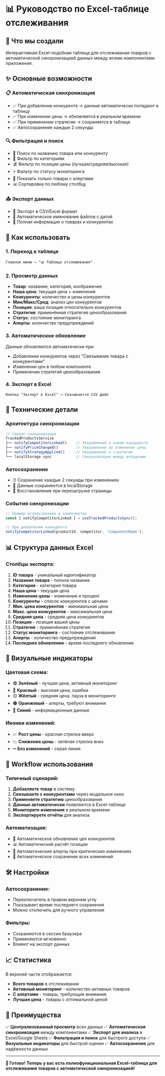 # 📊 Руководство по Excel-таблице отслеживания

## 🎯 Что мы создали

Интерактивная Excel-подобная таблица для отслеживания товаров с автоматической синхронизацией данных между всеми компонентами приложения.

## ✨ Основные возможности

### 📋 **Автоматическая синхронизация**
- ✅ При добавлении конкурента → данные автоматически попадают в таблицу
- ✅ При изменении цены → обновляется в реальном времени
- ✅ При применении стратегии → сохраняется в таблице
- ✅ Автосохранение каждые 2 секунды

### 🔍 **Фильтрация и поиск**
- 🔎 Поиск по названию товара или конкуренту
- 📂 Фильтр по категориям
- 💰 Фильтр по позиции цены (лучшая/средняя/высокая)
- ⚡ Фильтр по статусу мониторинга
- 🚨 Показать только товары с алертами
- 📊 Сортировка по любому столбцу

### 📤 **Экспорт данных**
- 📄 Экспорт в CSV/Excel формат
- 📅 Автоматическое именование файлов с датой
- 🔢 Полная информация о товарах и конкурентах

## 🚀 Как использовать

### 1. **Переход к таблице**
```
Главное меню → "📊 Таблица отслеживания"
```

### 2. **Просмотр данных**
- **Товар**: название, категория, изображение
- **Наша цена**: текущая цена + изменения
- **Конкуренты**: количество и цены конкурентов
- **Мин/Макс/Сред**: анализ цен конкурентов
- **Позиция**: ваша позиция относительно конкурентов
- **Стратегия**: применённая стратегия ценообразования
- **Статус**: состояние мониторинга
- **Алерты**: количество предупреждений

### 3. **Автоматическое обновление**
Данные обновляются автоматически при:
- Добавлении конкурентов через "Связывание товара с конкурентами"
- Изменении цен в любом компоненте
- Применении стратегий ценообразования

### 4. **Экспорт в Excel**
```
Кнопка "Экспорт в Excel" → Скачивается CSV файл
```

## 🔧 Технические детали

### **Архитектура синхронизации**
```typescript
// Сервис синхронизации
TrackedProductsService
├── notifyCompetitorLinked()    // Уведомление о новом конкуренте
├── notifyPriceChanged()        // Уведомление об изменении цены
├── notifyStrategyApplied()     // Уведомление о стратегии
└── localStorage sync           // Синхронизация между вкладками
```

### **Автосохранение**
- ⏰ Сохранение каждые 2 секунды при изменениях
- 💾 Данные сохраняются в localStorage
- 🔄 Восстановление при перезагрузке страницы

### **События синхронизации**
```typescript
// Пример использования в компонентах
const { notifyCompetitorLinked } = useTrackedProductsSync();

// При добавлении конкурента
notifyCompetitorLinked(productId, competitor, 'ComponentName');
```

## 📊 Структура данных Excel

### **Столбцы экспорта:**
1. **ID товара** - уникальный идентификатор
2. **Название товара** - полное название
3. **Категория** - категория товара
4. **Наша цена** - текущая цена
5. **Изменение цены** - изменение и процент
6. **Конкуренты** - список конкурентов с ценами
7. **Мин. цена конкурентов** - минимальная цена
8. **Макс. цена конкурентов** - максимальная цена
9. **Средняя цена** - средняя цена конкурентов
10. **Позиция** - позиция вашей цены
11. **Стратегия** - применённая стратегия
12. **Статус мониторинга** - состояние отслеживания
13. **Алерты** - количество предупреждений
14. **Последнее обновление** - время последнего обновления

## 🎨 Визуальные индикаторы

### **Цветовая схема:**
- 🟢 **Зелёный** - лучшая цена, активный мониторинг
- 🔴 **Красный** - высокая цена, ошибки
- 🟡 **Жёлтый** - средняя цена, пауза в мониторинге
- 🟠 **Оранжевый** - алерты, требуют внимания
- 🔵 **Синий** - информационные данные

### **Иконки изменений:**
- 📈 **Рост цены** - красная стрелка вверх
- 📉 **Снижение цены** - зелёная стрелка вниз
- ➖ **Без изменений** - серая линия

## 🔄 Workflow использования

### **Типичный сценарий:**
1. **Добавляете товар** в систему
2. **Связываете с конкурентами** через модальное окно
3. **Применяете стратегию** ценообразования
4. **Данные автоматически** появляются в Excel-таблице
5. **Мониторите изменения** в реальном времени
6. **Экспортируете отчёты** для анализа

### **Автоматизация:**
- 🤖 Автоматическое обновление цен конкурентов
- 📊 Автоматический расчёт позиции
- 🚨 Автоматические алерты при критических изменениях
- 💾 Автоматическое сохранение всех изменений

## 🛠️ Настройки

### **Автосохранение:**
- Переключатель в правом верхнем углу
- Показывает время последнего сохранения
- Можно отключить для ручного управления

### **Фильтры:**
- Сохраняются в сессии браузера
- Применяются мгновенно
- Влияют на экспорт данных

## 📈 Статистика

В верхней части отображается:
- **Всего товаров** в отслеживании
- **Активный мониторинг** - количество активных товаров
- **С алертами** - товары, требующие внимания
- **Лучшая цена** - товары с оптимальной ценой

## 🎯 Преимущества

✅ **Централизованный просмотр** всех данных
✅ **Автоматическая синхронизация** между компонентами
✅ **Экспорт для анализа** в Excel/Google Sheets
✅ **Фильтрация и поиск** для быстрого доступа
✅ **Визуальные индикаторы** для быстрой оценки
✅ **Автосохранение** для надёжности данных

---

**🚀 Готово! Теперь у вас есть полнофункциональная Excel-таблица для отслеживания товаров с автоматической синхронизацией!**
